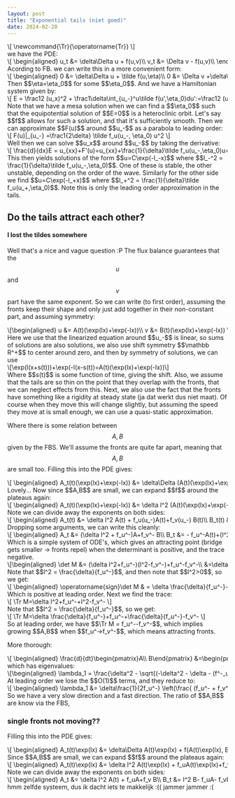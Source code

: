 ```yaml
---
layout: post
title: "Exponential tails (niet goed)"
date: 2024-02-28
---
```

<style>
.math-container {
    max-width: 100%; /* Set a maximum width to prevent it from expanding the page */
    overflow-x: auto; /* Enable horizontal scrolling */
    white-space: nowrap; /* Prevent the text from wrapping */
}
</style>
<div class="math-container">\[
\newcommand{\Tr}{\operatorname{Tr}}
\]</div>
we have the PDE:
<div class="math-container">\[
\begin{aligned}
u_t &= \delta\Delta u + f(u,v)\\
v_t &= \Delta v - f(u,v)\\
\end{aligned}
\]</div>
Acording to FB. we can write this in a more convenient form:
<div class="math-container">\[
\begin{aligned}
0 &= \delta\Delta u + \tilde f(u,\eta)\\
0 &=  \Delta v +\delta\Delta u :=\Delta\eta\\
\end{aligned}
\]</div>
Then $$\eta=\eta_0$$ for some $$\eta_0$$. And we have a Hamiltonian system given by:
<div class="math-container">\[
E = \frac12 (u_x)^2 + \frac1\delta\int_{u_-}^u\tilde f(u',\eta_0)du':=\frac12 (u_x)^2 + F(u)
\]</div>
Note that we have a mesa solution when we can find a $$\eta_0$$ such that the equipotential solution of $$E=0$$ is a heteroclinic orbit. Let's say $$f$$ allows for such a solution, and that it's sufficiently smooth. Then we can approximate $$F(u)$$ around $$u_-$$ as a parabola to leading order:
<div class="math-container">\[
F(u)|_{u_-} =\frac1{2\delta} \tilde f_u(u_-, \eta_0) u^2
\]</div>
Well then we can solve $$u_x$$ around $$u_-$$ by taking the derivative:

<div class="math-container">\[
\frac{d}{dx}E = u_{xx}+F'(u)=u_{xx}+\frac{1}{\delta}\tilde f_u(u_-,\eta_0)u=0
\]</div>
This then yields solutions of the form $$u=C\exp(-l_-x)$$ where $$l_-^2 = \frac{1}{\delta}\tilde f_u(u_-,\eta_0)$$. One of these is stable, the other unstable, depending on the order of the wave. Similarly for the other side we find $$u=C\exp(-l_+x)$$ where $$l_+^2 = \frac{1}{\delta}\tilde f_u(u_+,\eta_0)$$. Note this is only the leading order approximation in the tails. 

## Do the tails attract each other?
#### I lost the tildes somewhere

Well that's a nice and vague question :P The flux balance guarantees that the $$u$$ and $$v$$ part have the same exponent. So we can write (to first order), assuming the fronts keep their shape and only just add together in their non-constant part, and assuming symmetry:
<div class="math-container">\[\begin{aligned}
u &= A(t)(\exp(lx)+\exp(-lx))\\
v &= B(t)(\exp(lx)+\exp(-lx))
\end{aligned}\]</div>
Here we use that the linearized equation around $$u_-$$ is linear, so sums of solutions are also solutions, we also use shift symmetry $$\mathbb R^+$$ to center around zero, and then by symmetry of solutions, we can use 
<div class="math-container">\[\exp(l(x+s(t)))+\exp(-l(x-s(t))=A(t)(\exp(lx)+\exp(-lx))\]</div>
Where $$s(t)$$ is some function of time, giving the shift. 
Also, we assume that the tails are so thin on the point that they overlap with the fronts, that we can neglect effects from this. Next, we also use the fact that the fronts have something like a rigidity at steady state (ja dat werkt dus niet maat). Of course when they move this will change slightly, but assuming the speed they move at is small enough, we can use a quasi-static approximation. 

Where there is some relation between $$A,B$$ given by the FBS. We'll assume the fronts are quite far apart, meaning that $$A,B$$ are small too. 
Filling this into the PDE gives:
<div class="math-container">\[
\begin{aligned}
A_t(t)(\exp(lx)+\exp(-lx)) &= \delta\Delta (A(t)(\exp(lx)+\exp(-lx))) \\&+ f(A(t)(\exp(lx)+\exp(-lx)), B(t)(\exp(lx)+\exp(-lx)))\\
 B_t(t)(\exp(lx)+\exp(-lx)) &= \Delta ( B(t)(\exp(lx)+\exp(-lx))) \\
&- f(A(t)(\exp(lx)+\exp(-lx)), B(t)(\exp(lx)+\exp(-lx)))\\
\end{aligned}
\]</div>
Lovely... Now since $$A,B$$ are small, we can expand $$f$$ around the plateaus again:
<div class="math-container">\[
\begin{aligned}
A_t(t)(\exp(lx)+\exp(-lx)) &= \delta l^2 (A(t)(\exp(lx)+\exp(-lx))) \\&+ f_u(u_-)A(t)(\exp(lx)+\exp(-lx))+f_v(u_-) B(t)(\exp(lx)+\exp(-lx))\\
 B_t(t)(\exp(lx)+\exp(-lx)) &= l^2 ( B(t)(\exp(lx)+\exp(-lx))) \\
&- f_u(u_-)A(t)(\exp(lx)+\exp(-lx))-f_v(u_-) B(t)(\exp(lx)+\exp(-lx))\\
\end{aligned}
\]</div>
Note we can divide away the exponents on both sides:
<div class="math-container">\[
\begin{aligned}
A_t(t) &= \delta l^2 A(t) + f_u(u_-)A(t)+f_v(u_-) B(t)\\
 B_t(t) &= l^2 B(t) - f_u(u_-)A(t)-f_v(u_-) B(t)\\
\end{aligned}
\]</div>
Dropping some arguments, we can write this cleanly:
<div class="math-container">\[
\begin{aligned}
A_t &= (\delta l^2  + f_u^-)A+f_v^- B\\
B_t &=  - f_u^-A(t)+(l^2-f_v^-) B\\
\end{aligned}
\]</div>
Which is a simple system of ODE's, which gives an attracting point (bridge gets smaller -> fronts repel) when the determinant is positive, and the trace negative.
<div class="math-container">\[\begin{aligned}
\det M &= (\delta l^2+f_u^-)(l^2-f_v^-)+f_u^-f_v^-\\
&=\delta l^4-\delta l^2f_v^-+f_u^- l^2-f_u^-f_v^-+f_u^-f_v^-\\
& = \delta l^4-\delta l^2f_v^-+f_u^- l^2
\end{aligned}\]</div>
Note that $$l^2 = \frac{\delta}{f_u^-}$$, and then note that $$l^2>0$$, so we get:
<div class="math-container">\[
\begin{aligned}
\operatorname{sign}\det M & = \delta \frac{\delta}{f_u^-}-\delta f_v^-+f_u^- 
\end{aligned}
\]</div>
Which is positive at leading order. Next we find the trace:
<div class="math-container">\[
\Tr M=\delta l^2+f_u^-+l^2-f_v^- 
\]</div>
Note that $$l^2 = \frac{\delta}{f_u^-}$$, so we get:
<div class="math-container">\[
\Tr M=\delta \frac{\delta}{f_u^-}+f_u^-+\frac{\delta}{f_u^-}-f_v^- 
\]</div>
So at leading order, we have $$\Tr M = f_u^--f_v^-$$, which implies growing $$A,B$$ when $$f_u^->f_v^-$$, which means attracting fronts. 




More thorough:
<div class="math-container">\[
\begin{aligned}
\frac{d}{dt}\begin{pmatrix}A\\ B\end{pmatrix} &=\begin{pmatrix}\delta^2 /f_u^-  + f_u^-&f_v^- \\
 - f_u^-&\delta /f_u^--f_v^- \end{pmatrix}\begin{pmatrix}A\\ B\end{pmatrix}
\end{aligned}
\]</div>
which has eigenvalues:
<div class="math-container">\[\begin{aligned}
\lambda_1 = \frac{\delta^2 - \sqrt{(-\delta^2 - \delta - (f^-_u)^2 + f^-_u f^-_v)^2 - 4 (\delta^3 - \delta^2 f^-_u f^-_v + \delta (f^-_u)^2)} + \delta + (f^-_u)^2 - f^-_u f^-_v}{2f^-_u}\\
\lambda_2 = \frac{\delta^2 + \sqrt{(-\delta^2 - \delta - (f^-_u)^2 + f^-_u f^-_v)^2 - 4 (\delta^3 - \delta^2 f^-_uf^-_v + \delta (f^-_u)^2)} + \delta + (f^-_u)^2 - f^-_uf^-_v}{2f^-_u}
\end{aligned}\]</div>
At leading order we lose the $$O(1)$$ terms, and they reduce to:
<div class="math-container">\[
\begin{aligned}
\lambda_1 &=  \delta\frac{1}{2f_u^-} \left(\frac{ (f_u^- + f_v^-)}{ (f_u^- - f_v^-)} + 1\right)+O(\delta^2)
\\
\lambda_2 &= f_u^-+f_v^-+O(\delta)
\end{aligned}
\]</div>
So we have a very slow direction and a fast direction. The ratio of $$A,B$$ are know via the FBS, 


### single fronts not moving??
Filling this into the PDE gives:
<div class="math-container">\[
\begin{aligned}
A_t(t)\exp(lx) &= \delta\Delta A(t)\exp(lx) + f(A(t)\exp(lx), B(t)\exp(lx))\\
 B_t(t)\exp(lx) &= \Delta  B(t)\exp(lx) - f(A(t)\exp(lx), B(t)\exp(lx))
\end{aligned}
\]</div>
Since $$A,B$$ are small, we can expand $$f$$ around the plateaus again:
<div class="math-container">\[
\begin{aligned}
A_t(t)\exp(lx) &= \delta l^2 A(t)\exp(lx) + f_uA(t)\exp(lx)+f_v B(t)\exp(lx)\\
 B_t(t)\exp(lx) &= l^2  B(t)\exp(lx) - f_uA(t)\exp(lx) - f_vB(t)\exp(lx)
\end{aligned}
\]</div>
Note we can divide away the exponents on both sides:
<div class="math-container">\[
\begin{aligned}
A_t &= \delta l^2 A(t) + f_uA+f_v B\\
 B_t &= l^2  B- f_uA- f_vB
\end{aligned}
\]</div>
hmm zelfde systeem, dus ik dacht iets te makkelijk :((
jammer jammer :(
